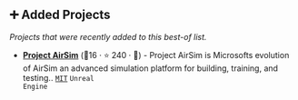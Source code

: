 ## ➕ Added Projects

_Projects that were recently added to this best-of list._

- <b><a href="https://github.com/iamaisim/ProjectAirSim">Project AirSim</a></b> (🥈16 ·  ⭐ 240 · 🐣) - Project AirSim is Microsofts evolution of AirSim an advanced simulation platform for building, training, and testing.. <code><a href="http://bit.ly/34MBwT8">MIT</a></code> <code>Unreal Engine</code>

